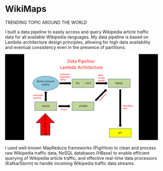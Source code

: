 # WikiMaps
TRENDING TOPIC AROUND THE WORLD


I built a data pipeline to easily access and query Wikipedia article traffic data for all available Wikipedia-languages. My data pipeline is based on Lambda-architecture design principles, allowing for high data availability and eventual consistency even in the presence of partitions: 

![alt tag](images/Data_Pipeline.png "Data Pipeline")

I used well-known MapReduce frameworks (Pig/Hive) to clean and process raw Wikipedia traffic data, NoSQL databases (HBase) to enable efficient querying of Wikipedia article traffic, and effective real-time data processors (Kafka/Storm) to handle incoming Wikipedia traffic data streams. 












